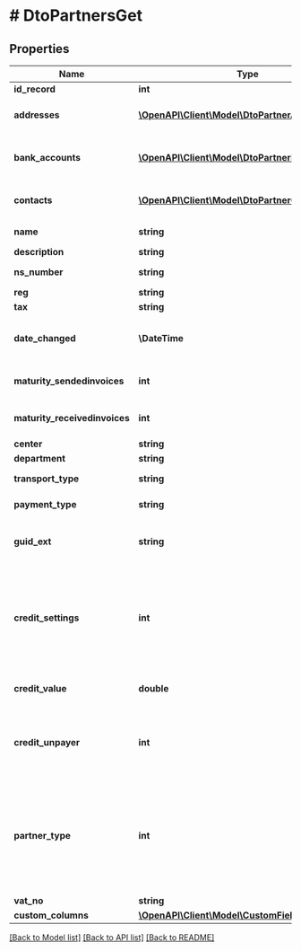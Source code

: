 # # DtoPartnersGet

## Properties

Name | Type | Description | Notes
------------ | ------------- | ------------- | -------------
**id_record** | **int** | ID záznamu | [optional]
**addresses** | [**\OpenAPI\Client\Model\DtoPartnerAddress[]**](DtoPartnerAddress.md) | Zoznam adries partnera. | [optional] [readonly]
**bank_accounts** | [**\OpenAPI\Client\Model\DtoPartnerBankAccount[]**](DtoPartnerBankAccount.md) | Zoznam bankových účtov partnera. | [optional] [readonly]
**contacts** | [**\OpenAPI\Client\Model\DtoPartnerContact[]**](DtoPartnerContact.md) | Zoznam kontaktov partnera. | [optional] [readonly]
**name** | **string** | Názov partnera. | [optional]
**description** | **string** | Poznámka. | [optional]
**ns_number** | **string** | Číslo partnera. | [optional]
**reg** | **string** | IČO. | [optional]
**tax** | **string** | DIČ. | [optional]
**date_changed** | **\DateTime** | História - dátum zmeny partnera. | [optional]
**maturity_sendedinvoices** | **int** | Splatnosť odoslaných dokladov. | [optional]
**maturity_receivedinvoices** | **int** | Splatnosť prijatých dokladov. | [optional]
**center** | **string** | Stredisko. | [optional]
**department** | **string** | Prevádzka. | [optional]
**transport_type** | **string** | Spôsob dopravy. | [optional]
**payment_type** | **string** | Forma úhrady. | [optional]
**guid_ext** | **string** | Klúč záznamu v externom SW. | [optional]
**credit_settings** | **int** | Nastavenie fakturačného kreditu.  0 - Vypnuté,  1 - Povoliť - iba upozornenie,  2 - Zakázať - tvrdá validácia. | [optional]
**credit_value** | **double** | Suma fakturačného kreditu. | [optional]
**credit_unpayer** | **int** | Zakázať fakturáciu, ak je neplatič.  -1 - Zakázať,  0 - Povoliť. | [optional]
**partner_type** | **int** | Typ partnera na doklade.  Občan &#x3D; -2  Podnikateľ - fyzická osoba &#x3D; 1  Podnikateľ - právnická osoba &#x3D; 2  Ostatné &#x3D; 0 | [optional]
**vat_no** | **string** | IČ DPH. | [optional]
**custom_columns** | [**\OpenAPI\Client\Model\CustomField[]**](CustomField.md) |  | [optional]

[[Back to Model list]](../../README.md#models) [[Back to API list]](../../README.md#endpoints) [[Back to README]](../../README.md)
